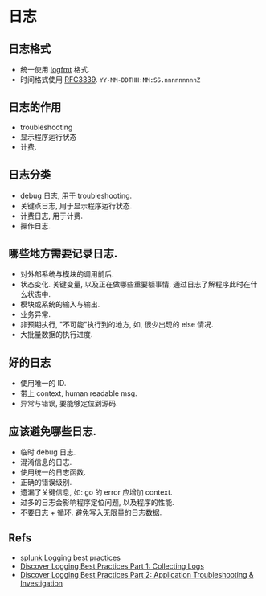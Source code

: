 # 日志

## 日志格式
* 统一使用 [logfmt](https://brandur.org/logfmt) 格式.
* 时间格式使用 [RFC3339](https://datatracker.ietf.org/doc/rfc3339/). `YY-MM-DDTHH:MM:SS.nnnnnnnnnZ`

## 日志的作用
* troubleshooting
* 显示程序运行状态
* 计费.

## 日志分类
* debug 日志, 用于 troubleshooting.
* 关键点日志, 用于显示程序运行状态.
* 计费日志, 用于计费.
* 操作日志.

## 哪些地方需要记录日志.
* 对外部系统与模块的调用前后.
* 状态变化. 关键变量, 以及正在做哪些重要额事情, 通过日志了解程序此时在什么状态中.
* 模块或系统的输入与输出.
* 业务异常.
* 非预期执行, "不可能"执行到的地方, 如, 很少出现的 else 情况.
* 大批量数据的执行进度.

## 好的日志
* 使用唯一的 ID.
* 带上 context, human readable msg.
* 异常与错误, 要能够定位到源码.

## 应该避免哪些日志.
* 临时 debug 日志.
* 混淆信息的日志.
* 使用统一的日志函数.
* 正确的错误级别.
* 遗漏了关键信息, 如: go 的 error 应增加 context.
* 过多的日志会影响程序定位问题, 以及程序的性能.
* 不要日志 + 循环. 避免写入无限量的日志数据.

## Refs
* [splunk Logging best practices](http://dev.splunk.com/view/logging-best-practices/SP-CAAADP6)
* [Discover Logging Best Practices Part 1: Collecting Logs](https://logmatic.io/beyond-application-monitoring-discover-logging-best-practices/)
* [Discover Logging Best Practices Part 2: Application Troubleshooting & Investigation](https://logmatic.io/discover-logging-best-practices-application-troubleshooting/)
